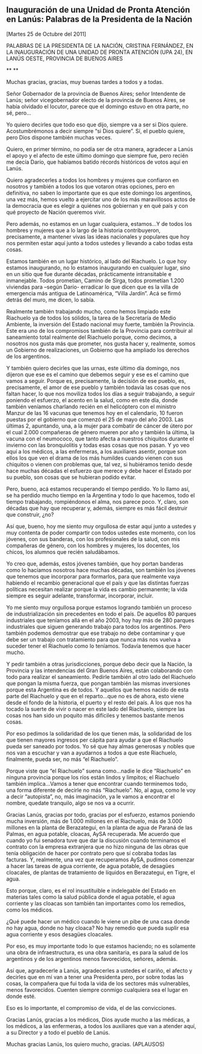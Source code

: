 Inauguración de una Unidad de Pronta Atención en Lanús: Palabras de la Presidenta de la Nación
----------------------------------------------------------------------------------------------

[Martes 25 de Octubre del 2011]

PALABRAS DE LA PRESIDENTA DE LA NACIÓN, CRISTINA FERNÁNDEZ, EN LA
INAUGURACIÓN DE UNA UNIDAD DE PRONTA ATENCIÓN (UPA 24), EN LANÚS OESTE,
PROVINCIA DE BUENOS AIRES

** **

Muchas gracias, gracias, muy buenas tardes a todos y a todas.

Señor Gobernador de la provincia de Buenos Aires; señor Intendente de
Lanús; señor vicegobernador electo de la provincia de Buenos Aires, se
había olvidado el locutor, parece que el domingo estuvo en otra parte,
no sé, pero…

Yo quiero decirles que todo eso que dijo, siempre va a ser si Dios
quiere. Acostumbrémonos a decir siempre “si Dios quiere”. Sí, el pueblo
quiere, pero Dios dispone también muchas veces.

Quiero, en primer término, no podía ser de otra manera, agradecer a
Lanús el apoyo y el afecto de este último domingo que siempre fue, pero
recién me decía Darío, que habíamos batido récords históricos de votos
aquí en Lanús.

Quiero agradecerles a todos los hombres y mujeres que confiaron en
nosotros y también a todos los que votaron otras opciones, pero en
definitiva, no saben lo importante que es que este domingo los
argentinos, una vez más, hemos vuelto a ejercitar uno de los más
maravillosos actos de la democracia que es elegir a quiénes nos
gobiernan y en qué país y con qué proyecto de Nación queremos vivir.

Pero además, no estamos en un lugar cualquiera, estamos…Y de todos los
hombres y mujeres que a lo largo de la historia contribuyeron,
precisamente, a mantener vivas las ideas nacionales y populares que hoy
nos permiten estar aquí junto a todos ustedes y llevando a cabo todas
esta cosas.

Estamos también en un lugar histórico, al lado del Riachuelo. Lo que hoy
estamos inaugurando, no lo estamos inaugurando en cualquier lugar, sino
en un sitio que fue durante décadas, prácticamente intransitable e
inmanejable. Todos prometían, Camino de Sirga, todos prometían 1.200
viviendas para –según Darío- erradicar lo que dicen que es la villa de
emergencia más antigua de Latinoamérica, “Villa Jardín”. Acá se firmó
detrás del muro, me dicen, lo sabía.

Realmente también trabajando mucho, como hemos limpiado este Riachuelo
ya de todos los sólidos, la tarea de la Secretaría de Medio Ambiente, la
inversión del Estado nacional muy fuerte, también la Provincia. Este era
uno de los compromisos también de la Provincia para contribuir al
saneamiento total realmente del Riachuelo porque, como decimos, a
nosotros nos gusta más que prometer, nos gusta hacer y, realmente, somos
un Gobierno de realizaciones, un Gobierno que ha ampliado los derechos
de los argentinos.

Y también quiero decirles que las urnas, este último día domingo, nos
dijeron que ese es el camino que debemos seguir y ese es el camino que
vamos a seguir. Porque es, precisamente, la decisión de ese pueblo, es,
precisamente, el amor de ese pueblo y también todavía las cosas que nos
faltan hacer, lo que nos moviliza todos los días a seguir trabajando, a
seguir poniendo el esfuerzo, el acento en la salud, como en este día,
donde también veníamos charlando recién en el helicóptero con el
ministro Manzur de las 16 vacunas que tenemos hoy en el calendario, 10
fueron puestas por el gobierno que comenzó el 25 de mayo del año 2003.
Las últimas 2, apuntando, una, a la mujer para combatir de cáncer de
útero por el cual 2.000 compañeras de género mueren por año y también la
última, la vacuna con el neumococo, que tanto afecta a nuestros
chiquitos durante el invierno con las bronquiolitis y todas esas cosas
que nos pasan. Y yo veo aquí a los médicos, a las enfermeras, a los
auxiliares asentir, porque son ellos los que ven el drama de los más
humildes cuando vienen con sus chiquitos o vienen con problemas que, tal
vez, si hubiéramos tenido desde hace muchas décadas el esfuerzo que
merece y debe hacer el Estado por su pueblo, son cosas que se hubieran
podido evitar.

Pero, bueno, acá estamos recuperando el tiempo perdido. Yo lo llamo así,
se ha perdido mucho tiempo en la Argentina y todo lo que hacemos, todo
el tiempo trabajando, rompiéndonos el alma, nos parece poco. Y, claro,
son décadas que hay que recuperar y, además, siempre es más fácil
destruir que construir, ¿no?

Así que, bueno, hoy me siento muy orgullosa de estar aquí junto a
ustedes y muy contenta de poder compartir con todos ustedes este
momento, con los jóvenes, con sus banderas, con los profesionales de la
salud, con mis compañeras de género, con los hombres y mujeres, los
docentes, los chicos, los alumnos que recién saludábamos.

Yo creo que, además, estos jóvenes también, que hoy portan banderas como
lo hacíamos nosotros hace muchas décadas, son también los jóvenes que
tenemos que incorporar para formarlos, para que realmente vaya habiendo
el recambio generacional que el país y que las distintas fuerzas
políticas necesitan realizar porque la vida es cambio permanente; la
vida siempre es seguir adelante, transformar, incorporar, incluir.

Yo me siento muy orgullosa porque estamos logrando también un proceso de
industrialización sin precedentes en todo el país. De aquellos 80
parques industriales que teníamos allá en el año 2003, hoy hay más de
280 parques industriales que siguen generando trabajo para todos los
argentinos. Pero también podemos demostrar que ese trabajo no debe
contaminar y que debe ser un trabajo con tratamiento para que nunca más
nos vuelva a suceder tener el Riachuelo como lo teníamos. Todavía
tenemos que hacer mucho.

Y pedir también a otras jurisdicciones, porque debo decir que la Nación,
la Provincia y las intendencias del Gran Buenos Aires, están colaborando
con todo para realizar el saneamiento. Pedirle también al otro lado del
Riachuelo que pongan la misma fuerza, que pongan también las mismas
inversiones porque esta Argentina es de todos. Y aquellos que hemos
nacido de esta parte del Riachuelo y que en el reparto...que no es de
ahora, esto viene desde el fondo de la historia, el puerto y el resto
del país. A los que nos ha tocado la suerte de vivir o nacer en este
lado del Riachuelo, siempre las cosas nos han sido un poquito más
difíciles y tenemos bastante menos cosas.

Por eso pedimos la solidaridad de los que tienen más, la solidaridad de
los que tienen mayores ingresos per cápita para ayudar a que el
Riachuelo pueda ser saneado por todos. Yo sé que hay almas generosas y
nobles que nos van a escuchar y van a ayudarnos a todos a que este
Riachuelo, finalmente, pueda ser, no más “el Riachuelo”.

Porque viste que “el Riachuelo” suena como…nadie le dice “Riachuelo” en
ninguna provincia porque los ríos están lindos y limpitos; el Riachuelo
también implica…Vamos a tener que encontrar cuando terminemos todo, una
forma diferente de decirle no más “Riachuelo”. No, al agua, como le voy
a decir “autopista”, no, más imaginación, ya le vamos a encontrar el
nombre, quedate tranquilo, algo se nos va a ocurrir.

Gracias Lanús, gracias por todo, gracias por el esfuerzo, estamos
poniendo mucha inversión, más de 1.000 millones en el Riachuelo, más de
3.000 millones en la planta de Berazategui, en la planta de agua de
Paraná de las Palmas, en agua potable, cloacas, AySA recuperada. Me
acuerdo que cuando yo fui senadora tuve que dar la discusión cuando
terminamos el contrato con la empresa extranjera que no hizo ninguna de
las obras que tenía obligación de hacer por contrato pero que sí cobraba
todas las facturas. Y, realmente, una vez que recuperamos AySA, pudimos
comenzar a hacer las tareas de agua corriente, de agua potable, de
desagües cloacales, de plantas de tratamiento de líquidos en
Berazategui, en Tigre, el agua.

Esto porque, claro, es el rol insustituible e indelegable del Estado en
materias tales como la salud pública donde el agua potable, el agua
corriente y las cloacas son también tan importantes como los remedios,
como los médicos.

¿Qué puede hacer un médico cuando le viene un pibe de una casa donde no
hay agua, donde no hay cloaca? No hay remedio que pueda suplir esa agua
corriente y esos desagües cloacales.

Por eso, es muy importante todo lo que estamos haciendo; no es solamente
una obra de infraestructura, es una obra sanitaria, es para la salud de
los argentinos y de los argentinos menos favorecidos, señores, además.

Así que, agradecerle a Lanús, agradecerles a ustedes el cariño, el
afecto y decirles que en mí van a tener una Presidenta pero, por sobre
todas las cosas, la compañera que fui toda la vida de los sectores más
vulnerables, menos favorecidos. Cuenten siempre conmigo cualquiera sea
el lugar en donde esté.

Eso es lo importante, el compromiso de vida, el de las convicciones.

Gracias Lanús, gracias a los médicos, Dios ayude mucho a las médicas, a
los médicos, a las enfermeras, a todos los auxiliares que van a atender
aquí, a su Director y a todo el pueblo de Lanús.

Muchas gracias Lanús, los quiero mucho, gracias. (APLAUSOS)    
